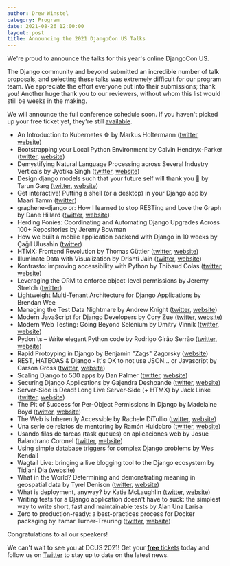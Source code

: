 ```yaml
---
author: Drew Winstel
category: Program
date: 2021-08-26 12:00:00
layout: post
title: Announcing the 2021 DjangoCon US Talks
---
```

We're proud to announce the talks for this year's online DjangoCon US.

The Django community and beyond submitted an incredible number of talk
proposals, and selecting these talks was extremely difficult for our program
team. We appreciate the effort everyone put into their submissions; thank you!
Another huge thank you to our reviewers, without whom this list would still be
weeks in the making.

We will announce the full conference schedule soon. If you haven't picked up
your free ticket yet, they're still [available](https://ti.to/defna/djangocon-us-2021).


- An Introduction to Kubernetes ☸️ by Markus Holtermann ([twitter](https://twitter.com/m_holtermann), [website](https://markusholtermann.eu))
- Bootstrapping your Local Python Environment by Calvin Hendryx-Parker ([twitter](https://twitter.com/calvinhp), [website](http://www.sixfeetup.com/))
- Demystifying Natural Language Processing across Several Industry Verticals by Jyotika Singh ([twitter](https://twitter.com/jyotikasingh_), [website](https://github.com/jsingh811))
- Design django models such that your future self will thank you 👋 by Tarun Garg ([twitter](https://twitter.com/Tarun_Garg2), [website](https://www.linkedin.com/in/tarungarg546/))
- Get interactive! Putting a shell (or a desktop) in your Django app by Maari Tamm ([twitter](https://twitter.com/tammmri))
- graphene-django or: How I learned to stop RESTing and Love the Graph by Dane Hillard ([twitter](https://twitter.com/easyaspython), [website](https://dane.engineering))
- Herding Ponies: Coordinating and Automating Django Upgrades Across 100+ Repositories by Jeremy Bowman 
- How we built a mobile application backend with Django in 10 weeks by Çağıl Ulusahin ([twitter](https://twitter.com/cagilulusahin))
- HTMX: Frontend Revolution by Thomas Güttler ([twitter](https://twitter.com/guettli), [website](https://github.com/guettli))
- Illuminate Data with Visualization by Drishti Jain ([twitter](https://twitter.com/drishtijjain), [website](https://medium.com/@drishtijjain))
- Kontrasto: improving accessibility with Python by Thibaud Colas ([twitter](https://twitter.com/thibaud_colas), [website](https://thib.me/))
- Leveraging the ORM to enforce object-level permissions by Jeremy Stretch ([twitter](https://twitter.com/jstretch85))
- Lightweight Multi-Tenant Architecture for Django Applications by Brendan Wee 
- Managing the Test Data Nightmare by Andrew Knight ([twitter](https://twitter.com/AutomationPanda), [website](https://automationpanda.com/))
- Modern JavaScript for Django Developers by Cory Zue ([twitter](https://twitter.com/czue), [website](https://www.coryzue.com/))
- Modern Web Testing: Going Beyond Selenium by Dmitry Vinnik ([twitter](https://twitter.com/DmitryVinnik), [website](https://dvinnik.dev))
- Pydon'ts – Write elegant Python code by Rodrigo Girão Serrão ([twitter](https://twitter.com/mathsppblog), [website](https://mathspp.com/blog))
- Rapid Protoyping in Django by Benjamin "Zags" Zagorsky ([website](https://zagaran.com))
- REST, HATEOAS & Django - It's OK to not use JSON... or Javascript by Carson Gross ([twitter](https://twitter.com/htmx_org), [website](https://bigsky.software))
- Scaling Django to 500 apps by Dan Palmer ([twitter](https://twitter.com/danpalmer), [website](https://danpalmer.me/))
- Securing Django Applications by Gajendra Deshpande ([twitter](https://twitter.com/gcdeshpande), [website](https://gcdeshpande.github.io))
- Server-Side is Dead! Long Live Server-Side (+ HTMX) by Jack Linke ([twitter](https://twitter.com/JackDLinke), [website](https://www.jacklinke.com))
- The Pit of Success for Per-Object Permissions in Django by Madelaine Boyd ([twitter](https://twitter.com/madelaineboyd), [website](https://www.madelaineboyd.com/))
- The Web is Inherently Accessible by Rachele DiTullio ([twitter](https://twitter.com/racheleditullio), [website](https://racheleditullio.com/))
- Una serie de relatos de mentoring by Ramón Huidobro ([twitter](https://twitter.com/hola_soy_milk), [website](https://ramonh.dev))
- Usando filas de tareas (task queues) en aplicaciones web by Josue Balandrano Coronel ([twitter](https://twitter.com/rmcomplexity), [website](https://rmcomplexity.com))
- Using simple database triggers for complex Django problems by Wes Kendall 
- Wagtail Live: bringing a live blogging tool to the Django ecosystem by Tidjani Dia ([website](https://www.therookiecoder.com/))
- What in the World? Determining and demonstrating meaning in geospatial data by Tyrel Denison ([twitter](https://twitter.com/tyreldenison), [website](https://hirelofty.com))
- What is deployment, anyway? by Katie McLaughlin ([twitter](https://twitter.com/glasnt), [website](https://glasnt.com))
- Writing tests for a Django application doesn't have to suck: the simplest way to write short, fast and maintainable tests by Alan Una Larisa 
- Zero to production-ready: a best-practices process for Docker packaging by Itamar Turner-Trauring ([twitter](https://twitter.com/itamarst), [website](https://pythonspeed.com))


Congratulations to all our speakers!

We can't wait to see you at DCUS 2021! Get your [**free** tickets](https://ti.to/defna/djangocon-us-2021)
today and follow us on [Twitter](https://twitter.com/djangocon) to stay up to
date on the latest news.

